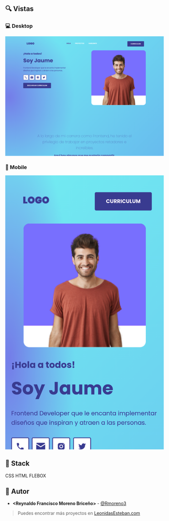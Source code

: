 
## 🔍 Vistas 

### 💻 Desktop
![ScreenShot](https://raw.githubusercontent.com/Rmoreno3/Portafolio/master/assets/images/desktop.png)

### 📱 Mobile

![ScreenShot](https://raw.githubusercontent.com/Rmoreno3/Portafolio/master/assets/images/mobile.png)

## 📌 Stack

CSS HTML FLEBOX

## 🌟 Autor

* **<Reynaldo Francisco Moreno Briceño>**  - [@Rmoreno3](https://github.com/Rmoreno3)

> Puedes encontrar más proyectos en
[LeonidasEsteban.com](https://leonidasesteban.com/proyectos/todos)
